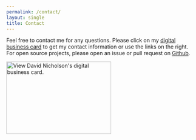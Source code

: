 ```yaml
---
permalink: /contact/
layout: single
title: Contact
---
```


Feel free to contact me for any questions. 
Please click on my <a href="https://hihello.me">digital business card</a> to get my contact information or use the links on the right.
For open source projects, please open an issue or pull request on <a href="https://github.com">Github</a>.
<div class="center">
<!-- Begin HiHello Email Signature -->
<a href="https://hihello.me/p/6a0de616-e0e7-4fd8-b2ad-f721b6957a0c?f=vcf" rel="noopener noreferrer" target="_blank">
 <img alt="View David Nicholson&apos;s digital business card." src="https://cdn.hihello.me/cards/6a0de616-e0e7-4fd8-b2ad-f721b6957a0c/signature_qrcode.png?generated=1638285768628" height=191 width=276 />
</a>
</div>
<!-- End HiHello Email signature -->